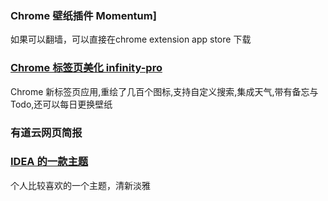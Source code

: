 ### Chrome 壁纸插件 Momentum]
如果可以翻墙，可以直接在chrome extension app store 下载

### [Chrome 标签页美化 infinity-pro](https://github.com/wave-gbt/Chrome-Extensions/blob/master/infinity-pro.crx)
Chrome 新标签页应用,重绘了几百个图标,支持自定义搜索,集成天气,带有备忘与 Todo,还可以每日更换壁纸

### 有道云网页简报

### [IDEA 的一款主题](https://github.com/wave-gbt/Chrome-Extensions/blob/master/1433232482.jar)
个人比较喜欢的一个主题，清新淡雅
